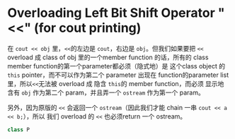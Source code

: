 # Overloading Left Bit Shift Operator "<<" (for cout printing)

在 `cout << obj` 里，`<<`的左边是 `cout`，右边是 `obj`。但我们如果要把 `<<` overload 成 class of obj 里的一个member function 的话，所有的 class member function的第一个parameter都必须（隐式地）是 这个class object 的 `this` pointer，而不可以作为第二个 parameter 出现在 function的parameter list 里，所以`<<`无法被 overload 成 隐含 `this`的 member function，而必须 显示地 含有 `obj` 作为第二个 param，并且弄一个 `ostream` 作为第一个 param。

另外，因为原版的 `<<` 会返回一个 `ostream`（因此我们才能 chain 一串 `cout << a << b;`），所以 我们 overload 的 `<<` 也必须return 一个 ostream。

```cpp
class P
```
